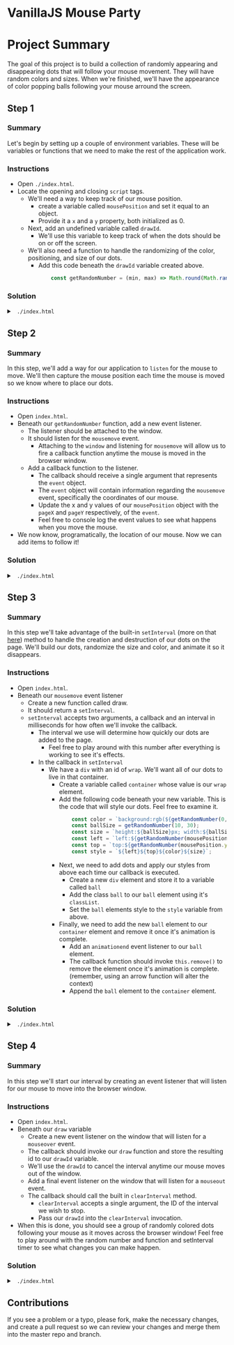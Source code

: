 # VanillaJS Mouse Party

# Project Summary

The goal of this project is to build a collection of randomly appearing and disappearing dots that will follow your mouse movement. They will have random colors and sizes. When we're finished, we'll have the appearance of color popping balls following your mouse arround the screen.
## Step 1

### Summary

Let's begin by setting up a couple of environment variables. These will be variables or functions that we need to make the rest of the application work.

### Instructions

* Open `./index.html`.
* Locate the opening and closing `script` tags.
    * We'll need a way to keep track of our mouse position.
        * create a variable called `mousePosition` and set it equal to an object.
        * Provide it a `x` and a `y` property, both initialized as 0.
    * Next, add an undefined variable called `drawId`.
        * We'll use this variable to keep track of when the dots should be on or off the screen.
    * We'll also need a function to handle the randomizing of the color, positioning, and size of our dots.
        * Add this code beneath the `drawId` variable created above.
            ```js
                const getRandomNumber = (min, max) => Math.round(Math.random() * (max - min + 1)) + min;
            ```

### Solution

<details>

<summary> <code> ./index.html </code> </summary>

```js
const mousePosition = {};
let drawId;

const getRandomNumber = (min, max) => Math.round(Math.random() * (max - min + 1)) + min;

```

</details>

## Step 2

### Summary

In this step, we'll add a way for our application to `listen` for the mouse to move. We'll then capture the mouse position each time the mouse is moved so we know where to place our dots.

### Instructions

* Open `index.html`.
* Beneath our `getRandomNumber` function, add a new event listener.
    * The listener should be attached to the window.
    * It should listen for the `mousemove` event.
        * Attaching to the `window` and listening for `mousemove` will allow us to fire a callback function anytime the mouse is moved in the browser window.
    * Add a callback function to the listener.
        * The callback should receive a single argument that represents the `event` object.
        * The `event` object will contain information regarding the `mousemove` event, specifically the coordinates of our mouse.
        * Update the x and y values of our `mousePosition` object with the `pageX` and `pageY` respectively, of the `event`.
        * Feel free to console log the event values to see what happens when you move the mouse.
* We now know, programatically, the location of our mouse. Now we can add items to follow it!

### Solution

<details>

<summary> <code> ./index.html </code> </summary>

```js
    const mousePosition = {};
    let drawId;

    const getRandomNumber = (min, max) => Math.round(Math.random() * (max - min + 1)) + min;

    window.addEventListener('mousemove', e => {
        mousePosition.x = e.pageX;
        mousePosition.y = e.pageY;
    });

```

</details>

## Step 3

### Summary

In this step we'll take advantage of the built-in `setInterval` (more on that <a href="https://www.w3schools.com/jsref/met_win_setinterval.asp">here</a>) method to handle the creation and destruction of our dots on the page. We'll build our dots, randomize the size and color, and animate it so it disappears.

### Instructions

* Open `index.html`.
* Beneath our `mousemove` event listener
    * Create a new function called draw.
    * It should return a `setInterval`.
    * `setInterval` accepts two arguments, a callback and an interval in milliseconds for how often we'll invoke the callback.
        * The interval we use will determine how quickly our dots are added to the page.
            * Feel free to play around with this number after everything is working to see it's effects.
        * In the callback in `setInterval`
            * We have a `div` with an id of `wrap`. We'll want all of our dots to live in that container.
                * Create a variable called `container` whose value is our `wrap` element.
                * Add the following code beneath your new variable. This is the code that will style our dots. Feel free to examine it.
                    ```js
                        const color = `background:rgb(${getRandomNumber(0, 255)},${getRandomNumber(0, 255)}, ${getRandomNumber(0, 255)});`;
                        const ballSize = getRandomNumber(10, 30);
                        const size = `height:${ballSize}px; width:${ballSize}px;`;
                        const left = `left:${getRandomNumber(mousePosition.x - ballSize, mousePosition.x)}px;`;
                        const top = `top:${getRandomNumber(mousePosition.y - ballSize, mousePosition.y)}px; `;
                        const style = `${left}${top}${color}${size}`;
                    ```
                * Next, we need to add dots and apply our styles from above each time our callback is executed.
                    * Create a new `div` element and store it to a variable called `ball`
                    * Add the class `ball` to our `ball` element using it's `classList`.
                    * Set the `ball` elements style to the `style` variable from above.
                * Finally, we need to add the new `ball` element to our `container` element and remove it once it's animation is complete.
                    * Add an `animationend` event listener to our `ball` element.
                    * The callback function should invoke `this.remove()` to remove the element once it's animation is complete. (remember, using an arrow function will alter the context)
                    * Append the `ball` element to the `container` element.

### Solution

<details>

<summary> <code> ./index.html </code> </summary>

```js
    const mousePosition = {};
    let drawId;

    const getRandomNumber = (min, max) => Math.round(Math.random() * (max - min + 1)) + min;

    window.addEventListener('mousemove', e => {
        mousePosition.x = e.pageX;
        mousePosition.y = e.pageY;
    });

    const draw = () => setInterval(() => {
        const container = document.getElementById('wrap');
        const color = `background:rgb(${getRandomNumber(0, 255)},${getRandomNumber(0, 255)}, ${getRandomNumber(0, 255)});`;
        const ballSize = getRandomNumber(10, 30);
        const size = `height:${ballSize}px; width:${ballSize}px;`;
        const left = `left:${getRandomNumber(mousePosition.x - ballSize, mousePosition.x)}px;`;
        const top = `top:${getRandomNumber(mousePosition.y - ballSize, mousePosition.y)}px; `;
        const style = `${left}${top}${color}${size}`;

        const ball = document.createElement('div');
        ball.classList.add('ball');
        ball.style = style;

        ball.addEventListener("animationend", function () { this.remove() })

        container.appendChild(ball);
    }, 1);
```

</details>

## Step 4

### Summary

In this step we'll start our interval by creating an event listener that will listen for our mouse to move into the browser window.

### Instructions

* Open `index.html`.
* Beneath our `draw` variable
    * Create a new event listener on the window that will listen for a `mouseover` event.
    * The callback should invoke our `draw` function and store the resulting id to our `drawId` variable.
    * We'll use the `drawId` to cancel the interval anytime our mouse moves out of the window.
    * Add a final event listener on the window that will listen for a `mouseout` event.
    * The callback should call the built in `clearInterval` method.
        * `clearInterval` accepts a single argument, the ID of the interval we wish to stop.
        * Pass our `drawId` into the `clearInterval` invocation.
* When this is done, you should see a group of randomly colored dots following your mouse as it moves across the browser window! Feel free to play around with the random number and function and setInterval timer to see what changes you can make happen.

### Solution

<details>

<summary> <code> ./index.html </code> </summary>

```js
    const mousePosition = {};
    let drawId;

    const getRandomNumber = (min, max) => Math.round(Math.random() * (max - min + 1)) + min;

    window.addEventListener('mousemove', e => {
        mousePosition.x = e.pageX;
        mousePosition.y = e.pageY;
    });

    const draw = () => setInterval(() => {
        const container = document.getElementById('wrap');
        const color = `background:rgb(${getRandomNumber(0, 255)},${getRandomNumber(0, 255)}, ${getRandomNumber(0, 255)});`;
        const ballSize = getRandomNumber(10, 30);
        const size = `height:${ballSize}px; width:${ballSize}px;`;
        const left = `left:${getRandomNumber(mousePosition.x - ballSize, mousePosition.x)}px;`;
        const top = `top:${getRandomNumber(mousePosition.y - ballSize, mousePosition.y)}px; `;
        const style = `${left}${top}${color}${size}`;

        const ball = document.createElement('div');
        ball.classList.add('ball');
        ball.style = style;

        ball.addEventListener("animationend", function () { this.remove() })

        container.appendChild(ball);
    }, 1);

    window.addEventListener('mouseover', () => drawId = draw());
    window.addEventListener('mouseout', () => clearInterval(drawId));

```

</details>

## Contributions

If you see a problem or a typo, please fork, make the necessary changes, and create a pull request so we can review your changes and merge them into the master repo and branch.
